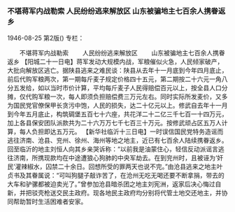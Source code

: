 ### 不堪蒋军内战勒索  人民纷纷逃来解放区  山东被骗地主七百余人携眷返乡

1946-08-25
第2版()
专栏：

　　不堪蒋军内战勒索
　　人民纷纷逃来解放区
　　山东被骗地主七百余人携眷返乡
    【阳城二十一日电】蒋军发动大规模内战，军粮催似火急，人民倾家破产，大批向解放区逃亡。据陕县逃来之难民谈：陕县从去年十一月底到今年四月底止，前后代购军粮两次，第一期每斤麦子规定价格四十五元，第二期按二十六元一角八分五发给，如以当时市价计算，平均每斤麦子人民得赔偿百元以上，按全县人口分摊，仅代购军粮一次，每人即须负担赔偿费三万元左右。同时实际所发麦价，又多为国民党官僚保甲长贪污中饱，人民的损失，达二十亿元以上。修武自去年十一月到今年五月底止，构筑碉堡五百七十六座，共花洋二十二亿三千七百一十四万元，加上各县保安团队派款共为二十六万万七千七百三十万元。按修武顽占区五万人计算，每人负担即达五万元。
    【新华社临沂十三日电】一时误信国民党特务造谣而逃往济南、沧县、兖州、徐州、海州等地之地主，近已有七百余人陆续携眷返乡。回至临沂的地主刘恒人向其乡亲哭诉称：“以前我是油蒙住心，轻信反动派谣言逃往济南，所携现款均在中途遭狼心狗肺的中央军劫去。在到兖州时，且被诬为‘奸民’灌辣椒水，囚禁二十余日。回想所受的罪两天也说不完。”由沧县逃来之地主叶贞书及其眷属说：“可叫狗腿子敲诈苦了，在沧州无吃无喝还要不断拿捐，带去的大车和驴骡都被迫卖光了。”曾参加沧县暗杀团之地主刘宪洲，返家后决心悔过自新，并把驳壳枪送交民主政府。现各地民主政府均分别将代管土地交还地主，并协同帮助暂时生活困难者安家。
